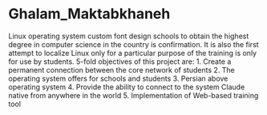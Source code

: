 # Ghalam_Maktabkhaneh
Linux operating system custom font design schools to obtain the highest degree in computer science in the country is confirmation. It is also the first attempt to localize Linux only for a particular purpose of the training is only for use by students.  5-fold objectives of this project are:  1. Create a permanent connection between the core network of students  2. The operating system offers for schools and students  3. Persian above operating system  4. Provide the ability to connect to the system Claude native from anywhere in the world  5. Implementation of Web-based training tool
